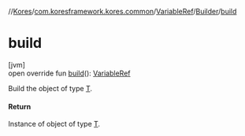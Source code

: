 //[Kores](../../../../index.md)/[com.koresframework.kores.common](../../index.md)/[VariableRef](../index.md)/[Builder](index.md)/[build](build.md)

# build

[jvm]\
open override fun [build](build.md)(): [VariableRef](../index.md)

Build the object of type [T](../../../com.koresframework.kores.builder/-builder/index.md).

#### Return

Instance of object of type [T](../../../com.koresframework.kores.builder/-builder/index.md).
